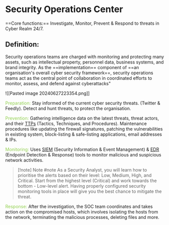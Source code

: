 # Security Operations Center

==Core functions:== Investigate, Monitor, Prevent & Respond to threats in Cyber Realm 24/7. 

## Definition: 

Security operations teams are charged with monitoring and protecting many assets, such as intellectual property, personnel data, business systems, and brand integrity. As the ==implementation== component of ==an organisation's overall cyber security framework==, security operations teams act as the central point of collaboration in coordinated efforts to monitor, assess, and defend against cyberattacks"

![[Pasted image 20240627223354.png]]

<span style="color:rgb(146, 208, 80)">Preparation:</span> Stay informed of the current cyber security threats. (Twitter & Feedly). Detect and hunt threats, to protect the organisation.

<span style="color:rgb(146, 208, 80)">Prevention:</span> Gathering intelligence data on the latest threats, threat actors, and their [TTPs](https://www.optiv.com/explore-optiv-insights/blog/tactics-techniques-and-procedures-ttps-within-cyber-threat-intelligence) (Tactics, Techniques, and Procedures). Maintenance procedures like updating the firewall signatures, patching the vulnerabilities in existing system, block-listing & safe-listing applications, email addresses & IPs.

<span style="color:rgb(146, 208, 80)">Monitoring:</span> Uses [SIEM](https://www.fireeye.com/products/helix/what-is-siem-and-how-does-it-work.html) (Security Information & Event Management) & [EDR](https://www.mcafee.com/enterprise/en-us/security-awareness/endpoint/what-is-endpoint-detection-and-response.html) (Endpoint Detection & Response) tools to monitor malicious and suspicious network activities. 

> [!note] Note #note 
> As a Security Analyst, you will learn how to prioritise the alerts based on their level: Low, Medium, High, and Critical. Start from the highest level (Critical) and work towards the bottom - Low-level alert. Having properly configured security monitoring tools in place will give you the best chance to mitigate the threat.

<span style="color:rgb(146, 208, 80)">Response:</span> After the investigation, the SOC team coordinates and takes action on the compromised hosts, which involves isolating the hosts from the network, terminating the malicious processes, deleting files and more.
